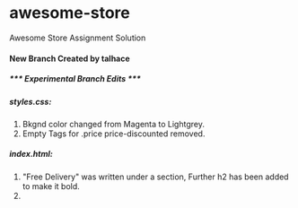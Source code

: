 # awesome-store
Awesome Store Assignment Solution


<section>
<h4>New Branch Created by talhace</h4>
<h5>*** Experimental Branch Edits *** </h5>

<h5> styles.css: </h5>
<ol>
<li> Bkgnd color changed from Magenta to Lightgrey. </li>
<li> Empty Tags for .price price-discounted removed. </li>
</ol>

<h5> index.html: </h5>
<ol>
<li> "Free Delivery" was written under a section, Further h2 has been added to make it bold. </li>
<li>  </li>
</ol>
